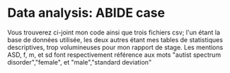# Data analysis: ABIDE case
Vous trouverez ci-joint mon code ainsi que trois fichiers csv; l'un étant la base de données utilisée, les deux autres étant mes tables de statistiques descriptives, trop volumineuses pour mon rapport de stage.
Les mentions ASD, f, m, et sd font respectivement référence aux mots "autist spectrum disorder","female", et "male","standard deviation"
